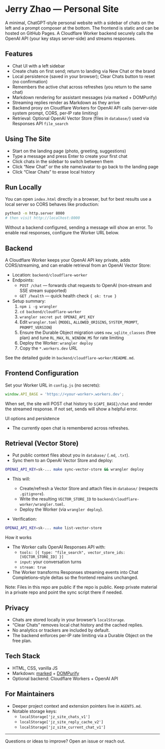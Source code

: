# Jerry Zhao — Personal Site

A minimal, ChatGPT‑style personal website with a sidebar of chats on the left and a prompt composer at the bottom. The frontend is static and can be hosted on GitHub Pages. A Cloudflare Worker backend securely calls the OpenAI API (your key stays server‑side) and streams responses.

## Features
- Chat UI with a left sidebar
- Create chats on first send; return to landing via New Chat or the brand
- Local persistence (saved in your browser); Clear Chats button to reset (no confirmation)
- Remembers the active chat across refreshes (you return to the same chat)
- Markdown rendering for assistant messages (via marked + DOMPurify)
- Streaming replies render as Markdown as they arrive
- Backend proxy on Cloudflare Workers for OpenAI API calls (server-side system prompt, CORS, per‑IP rate limiting)
- Retrieval: Optional OpenAI Vector Store (files in `database/`) used via Responses API `file_search`

## Using The Site
- Start on the landing page (photo, greeting, suggestions)
- Type a message and press Enter to create your first chat
- Click chats in the sidebar to switch between them
- Click “New Chat” or the site name/avatar to go back to the landing page
- Click “Clear Chats” to erase local history

## Run Locally
You can open `index.html` directly in a browser, but for best results use a local server so CORS behaves like production:

```bash
python3 -m http.server 8000
# then visit http://localhost:8000
```

Without a backend configured, sending a message will show an error. To enable real responses, configure the Worker URL below.

## Backend
A Cloudflare Worker keeps your OpenAI API key private, adds CORS/streaming, and can enable retrieval from an OpenAI Vector Store:

- Location: `backend/cloudflare-worker`
- Endpoints:
  - `POST /chat` — forwards chat requests to OpenAI (non‑stream and SSE stream supported)
  - `GET /health` — quick health check `{ ok: true }`
- Setup summary:
  1) `npm i -g wrangler`
  2) `cd backend/cloudflare-worker`
  3) `wrangler secret put OPENAI_API_KEY`
  4) Edit `wrangler.toml` (`MODEL`, `ALLOWED_ORIGINS`, `SYSTEM_PROMPT`, `PROMPT_VERSION`)
  5) Ensure the Durable Object migration uses `new_sqlite_classes` (free plan) and tune `RL_MAX`, `RL_WINDOW_MS` for rate limiting
  6) Deploy the Worker: `wrangler deploy`
  7) Copy the `*.workers.dev` URL

See the detailed guide in `backend/cloudflare-worker/README.md`.

## Frontend Configuration
Set your Worker URL in `config.js` (no secrets):

```js
window.API_BASE = 'https://<your-worker>.workers.dev';
```

When set, the site will POST chat history to `${API_BASE}/chat` and render the streamed response. If not set, sends will show a helpful error.

UI options and persistence
- The currently open chat is remembered across refreshes.

## Retrieval (Vector Store)
- Put public context files about you in `database/` (`.md`, `.txt`).
- Sync them to an OpenAI Vector Store and deploy:

```bash
OPENAI_API_KEY=sk-... make sync-vector-store && wrangler deploy
```

- This will:
  - Create/refresh a Vector Store and attach files in `database/` (respects `.gitignore`).
  - Write the resulting `VECTOR_STORE_ID` to `backend/cloudflare-worker/wrangler.toml`.
  - Deploy the Worker (via `wrangler deploy`).

- Verification:
```bash
OPENAI_API_KEY=sk-... make list-vector-store
```

How it works
- The Worker calls OpenAI Responses API with:
  - `tools: [{ type: "file_search", vector_store_ids: [VECTOR_STORE_ID] }]`
  - `input`: your conversation turns
  - `stream: true`
- The Worker transforms Responses streaming events into Chat Completions–style deltas so the frontend remains unchanged.

Note: Files in this repo are public if the repo is public. Keep private material in a private repo and point the sync script there if needed.

## Privacy
- Chats are stored locally in your browser’s `localStorage`.
- “Clear Chats” removes local chat history and the cached replies.
- No analytics or trackers are included by default.
- The backend enforces per‑IP rate limiting via a Durable Object on the free plan.

## Tech Stack
- HTML, CSS, vanilla JS
- Markdown: [marked](https://github.com/markedjs/marked) + [DOMPurify](https://github.com/cure53/DOMPurify)
- Optional backend: Cloudflare Workers + OpenAI API

## For Maintainers
- Deeper project context and extension pointers live in `AGENTS.md`.
- Notable storage keys:
  - `localStorage['jz_site_chats_v1']`
  - `localStorage['jz_site_reply_cache_v2']`
  - `localStorage['jz_site_current_chat_v1']`

---
Questions or ideas to improve? Open an issue or reach out.
